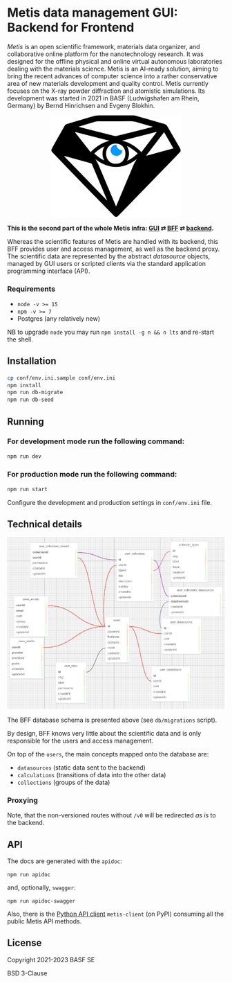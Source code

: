 # Metis data management GUI: Backend for Frontend

<p class="what_is_metis"><dfn>Metis</dfn> is an open scientific framework, materials data organizer, and collaborative online platform for the nanotechnology research. It was designed for the offline physical and online virtual autonomous laboratories dealing with the materials science. Metis is an AI-ready solution, aiming to bring the recent advances of computer science into a rather conservative area of new materials development and quality control. Metis currently focuses on the X-ray powder diffraction and atomistic simulations. Its development was started in 2021 in BASF (Ludwigshafen am Rhein, Germany) by Bernd Hinrichsen and Evgeny Blokhin.</p>

<p align="center"><img src="https://github.com/basf/metis-backend/blob/master/logo.png" width="300" /></p>

**This is the second part of the whole Metis infra: [GUI](https://github.com/basf/metis-gui) &rlarr; [BFF](https://github.com/basf/metis-bff) &rlarr; [backend](https://github.com/basf/metis-backend).**

Whereas the scientific features of Metis are handled with its backend, this BFF provides user and access management, as well as the backend proxy. The scientific data are represented by the abstract _datasource_ objects, managed by GUI users or scripted clients via the standard application programming interface (API).


### Requirements

- `node -v >= 15`
- `npm -v >= 7`
- Postgres (any relatively new)

NB to upgrade `node` you may run `npm install -g n && n lts` and re-start the shell.


## Installation

```bash
cp conf/env.ini.sample conf/env.ini
npm install
npm run db-migrate
npm run db-seed
```


## Running

### For development mode run the following command:

```bash
npm run dev
```


### For production mode run the following command:

```bash
npm run start
```

Configure the development and production settings in `conf/env.ini` file.


## Technical details

![BFF database schema](https://raw.githubusercontent.com/basf/metis-bff/master/bff_schema.png "BFF Postgres schema")

The BFF database schema is presented above (see `db/migrations` script).

By design, BFF knows very little about the scientific data and is only responsible for the users and access management.

On top of the `users`, the main concepts mapped onto the database are:

- `datasources` (static data sent to the backend)
- `calculations` (transitions of data into the other data)
- `collections` (groups of the data)

### Proxying

Note, that the non-versioned routes without `/v0` will be redirected _as is_ to the backend.


## API

The docs are generated with the `apidoc`:

```
npm run apidoc
```

and, optionally, `swagger`:

```
npm run apidoc-swagger
```

Also, there is the [Python API client](https://github.com/tilde-lab/metis-client) `metis-client` (on PyPI) consuming all the public Metis API methods.


## License

Copyright 2021-2023 BASF SE

BSD 3-Clause
